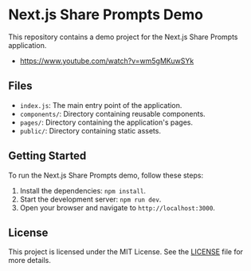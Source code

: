 # Next.js Share Prompts Demo

This repository contains a demo project for the Next.js Share Prompts application.

- https://www.youtube.com/watch?v=wm5gMKuwSYk

## Files

- `index.js`: The main entry point of the application.
- `components/`: Directory containing reusable components.
- `pages/`: Directory containing the application's pages.
- `public/`: Directory containing static assets.

## Getting Started

To run the Next.js Share Prompts demo, follow these steps:

1. Install the dependencies: `npm install`.
2. Start the development server: `npm run dev`.
3. Open your browser and navigate to `http://localhost:3000`.

## License

This project is licensed under the MIT License. See the [LICENSE](LICENSE) file for more details.

